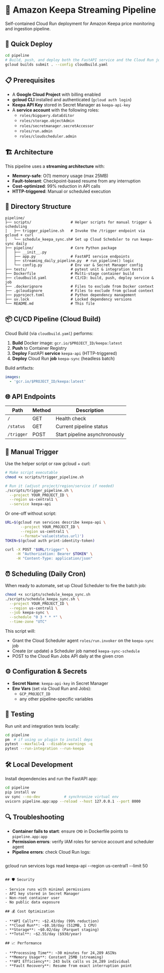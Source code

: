 # 🌊 Amazon Keepa Streaming Pipeline

Self-contained Cloud Run deployment for Amazon Keepa price monitoring and ingestion pipeline.

## 🚀 Quick Deploy

```bash
cd pipeline
# Build, push, and deploy both the FastAPI service and the Cloud Run job
gcloud builds submit . --config cloudbuild.yaml
```

## 📋 Prerequisites

- A **Google Cloud Project** with billing enabled
- **gcloud CLI** installed and authenticated (`gcloud auth login`)
- **Keepa API Key** stored in Secret Manager as `keepa-api-key`
- A **service account** with the following roles:
  - `roles/bigquery.dataEditor`
  - `roles/storage.objectAdmin`
  - `roles/secretmanager.secretAccessor`
  - `roles/run.admin`
  - `roles/cloudscheduler.admin`

## 🏗️ Architecture

This pipeline uses a **streaming architecture** with:
- **Memory-safe**: O(1) memory usage (max 25MB)
- **Fault-tolerant**: Checkpoint-based resume from any interruption
- **Cost-optimized**: 99% reduction in API calls
- **HTTP-triggered**: Manual or scheduled execution

## 📁 Directory Structure

```
pipeline/
├── scripts/                  # Helper scripts for manual trigger & scheduling
│   ├── trigger_pipeline.sh   # Invoke the /trigger endpoint via gcloud + curl
│   └── schedule_keepa_sync.sh# Set up Cloud Scheduler to run keepa-sync daily
├── pipeline/                 # Core Python package
│   ├── __init__.py
│   ├── app.py                # FastAPI service endpoints
│   ├── streaming_daily_pipeline.py  # run_pipeline() logic
│   └── config.py             # Env var & Secret Manager config
├── tests/                    # pytest unit & integration tests
├── Dockerfile                # Multi-stage container build
├── cloudbuild.yaml           # CI/CD: build, push, deploy service & job
├── .dockerignore             # Files to exclude from Docker context
├── .gcloudignore             # Files to exclude from gcloud context
├── pyproject.toml            # Python dependency management
├── uv.lock                   # Locked dependency versions
└── README.md                 # This file
```

## 📦 CI/CD Pipeline (Cloud Build)

Cloud Build (via `cloudbuild.yaml`) performs:

1. **Build** Docker image: `gcr.io/$PROJECT_ID/keepa:latest`
2. **Push** to Container Registry
3. **Deploy** FastAPI **service** `keepa-api` (HTTP-triggered)
4. **Deploy** Cloud Run **job** `keepa-sync` (headless batch)

Build artifacts:

```yaml
images:
  - 'gcr.io/$PROJECT_ID/keepa:latest'
```

## 🌐 API Endpoints

| Path       | Method | Description                    |
|------------|--------|--------------------------------|
| `/`        | GET    | Health check                   |
| `/status`  | GET    | Current pipeline status        |
| `/trigger` | POST   | Start pipeline asynchronously  |

## 🔧 Manual Trigger

Use the helper script or raw gcloud + curl:

```bash
# Make script executable
chmod +x scripts/trigger_pipeline.sh

# Run it (adjust project/region/service if needed)
./scripts/trigger_pipeline.sh \
  --project YOUR_PROJECT_ID \
  --region us-central1 \
  --service keepa-api
```

Or one-off without script:

```bash
URL=$(gcloud run services describe keepa-api \
       --project YOUR_PROJECT_ID \
       --region us-central1 \
       --format='value(status.url)')
TOKEN=$(gcloud auth print-identity-token)

curl -X POST "$URL/trigger" \
     -H "Authorization: Bearer $TOKEN" \
     -H "Content-Type: application/json"
```

## ⏰ Scheduling (Daily Cron)

When ready to automate, set up Cloud Scheduler to fire the batch job:

```bash
chmod +x scripts/schedule_keepa_sync.sh
./scripts/schedule_keepa_sync.sh \
  --project YOUR_PROJECT_ID \
  --region us-central1 \
  --job keepa-sync \
  --schedule "0 3 * * *" \
  --time-zone "UTC"
```

This script will:

- Grant the Cloud Scheduler agent `roles/run.invoker` on the `keepa-sync` job
- Create (or update) a Scheduler job named `keepa-sync-schedule`
- POST to the Cloud Run Jobs API daily at the given cron

## ⚙️ Configuration & Secrets

- **Secret Name**: `keepa-api-key` in Secret Manager
- **Env Vars** (set via Cloud Run and Jobs):
  - `GCP_PROJECT_ID`  
  - any other pipeline-specific variables

## 🧪 Testing

Run unit and integration tests locally:

```bash
cd pipeline
pm  # if using uv plugin to install deps
pytest --maxfail=1 --disable-warnings -q
pytest --run-integration --run-keepa
```

## 🛠️ Local Development

Install dependencies and run the FastAPI app:

```bash
cd pipeline
pip install uv
uv sync --no-dev           # synchronize virtual env
uvicorn pipeline.app:app --reload --host 127.0.0.1 --port 8000
```

## 🔍 Troubleshooting

- **Container fails to start**: ensure `CMD` in Dockerfile points to `pipeline.app:app`
- **Permission errors**: verify IAM roles for service account and scheduler agent
- **Pipeline errors**: check Cloud Run logs:
  ```bash
gcloud run services logs read keepa-api --region us-central1 --limit 50
```

## 🛡️ Security

- Service runs with minimal permissions
- API key stored in Secret Manager
- Non-root container user
- No public data exposure

## 💰 Cost Optimization

- **API Calls**: ~$2.43/day (99% reduction)
- **Cloud Run**: ~$0.10/day (512MB, 1 CPU)
- **Storage**: ~$0.02/day (Parquet staging)
- **Total**: ~$2.55/day ($930/year)

## 📈 Performance

- **Processing Time**: ~30 minutes for 24,289 ASINs
- **Memory Usage**: Constant 25MB (streaming)
- **API Efficiency**: 243 bulk calls vs 24,289 individual
- **Fault Recovery**: Resume from exact interruption point 